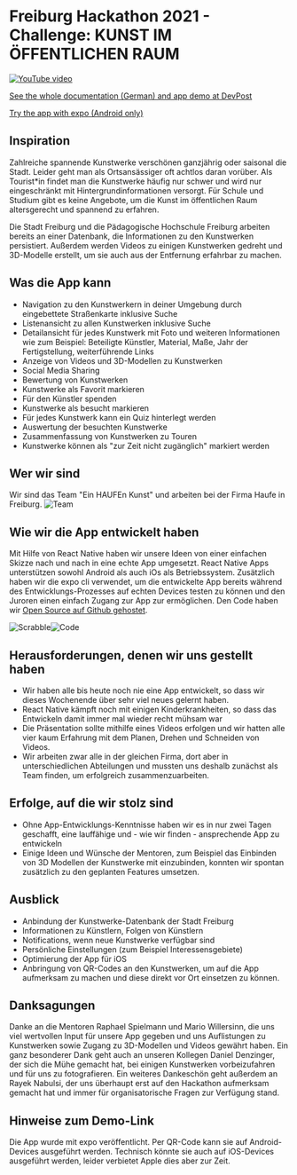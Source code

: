 # Freiburg Hackathon 2021 - Challenge: KUNST IM ÖFFENTLICHEN RAUM

[![YouTube video](https://img.youtube.com/vi/bdpGubNyo3w/0.jpg)](https://youtu.be/bdpGubNyo3w)

[See the whole documentation (German) and app demo at DevPost](https://devpost.com/software/challenge-offentlicher-raum)

[Try the app with expo (Android only)](https://expo.io/@hackathonfreiburg2021/hack-fr-2021)

## Inspiration

Zahlreiche spannende Kunstwerke verschönen ganzjährig oder saisonal die Stadt. 
Leider geht man als Ortsansässiger oft achtlos daran vorüber. 
Als Tourist*in findet man die Kunstwerke häufig nur schwer und wird nur eingeschränkt mit Hintergrundinformationen versorgt.
Für Schule und Studium gibt es keine Angebote, um die Kunst im öffentlichen Raum altersgerecht und spannend zu erfahren.

Die Stadt Freiburg und die Pädagogische Hochschule Freiburg arbeiten bereits an einer Datenbank, die Informationen zu den Kunstwerken persistiert. Außerdem werden Videos zu einigen Kunstwerken gedreht und 3D-Modelle erstellt, um sie auch aus der Entfernung erfahrbar zu machen.

## Was die App kann

- Navigation zu den Kunstwerkern in deiner Umgebung durch eingebettete Straßenkarte inklusive Suche
- Listenansicht zu allen Kunstwerken inklusive Suche
- Detailansicht für jedes Kunstwerk mit Foto und weiteren Informationen wie zum Beispiel: Beteiligte Künstler, Material, Maße, Jahr der Fertigstellung, weiterführende Links
- Anzeige von Videos und 3D-Modellen zu Kunstwerken
- Social Media Sharing
- Bewertung von Kunstwerken
- Kunstwerke als Favorit markieren
- Für den Künstler spenden
- Kunstwerke als besucht markieren
- Für jedes Kunstwerk kann ein Quiz hinterlegt werden
- Auswertung der besuchten Kunstwerke
- Zusammenfassung von Kunstwerken zu Touren
- Kunstwerke können als "zur Zeit nicht zugänglich" markiert werden

## Wer wir sind
Wir sind das Team "Ein HAUFEn Kunst" und arbeiten bei der Firma Haufe in Freiburg.
![Team](https://i.imgur.com/iBMpsEc.png)

## Wie wir die App entwickelt haben
Mit Hilfe von React Native haben wir unsere Ideen von einer einfachen Skizze nach und nach in eine echte App umgesetzt. React Native Apps unterstützen sowohl Android als auch iOs als Betriebssystem. Zusätzlich haben wir die expo cli verwendet, um die entwickelte App bereits während des Entwicklungs-Prozesses auf echten Devices testen zu können und den Juroren einen einfach Zugang zur App zur ermöglichen. Den Code haben wir [Open Source auf Github gehostet](https://github.com/VILLAN3LL3/HaufeHackathonFreiburg2021).

![Scrabble](https://i.imgur.com/8xF46ZR.png)![Code](https://i.imgur.com/g8IUBEG.png)

## Herausforderungen, denen wir uns gestellt haben
- Wir haben alle bis heute noch nie eine App entwickelt, so dass wir dieses Wochenende über sehr viel neues gelernt haben.
- React Native kämpft noch mit einigen Kinderkrankheiten, so dass das Entwickeln damit immer mal wieder recht mühsam war
- Die Präsentation sollte mithilfe eines Videos erfolgen und wir hatten alle vier kaum Erfahrung mit dem Planen, Drehen und Schneiden von Videos.
- Wir arbeiten zwar alle in der gleichen Firma, dort aber in unterschiedlichen Abteilungen und mussten uns deshalb zunächst als Team finden, um erfolgreich zusammenzuarbeiten.

## Erfolge, auf die wir stolz sind
- Ohne App-Entwicklungs-Kenntnisse haben wir es in nur zwei Tagen geschafft, eine lauffähige und - wie wir finden - ansprechende App zu entwickeln
- Einige Ideen und Wünsche der Mentoren, zum Beispiel das Einbinden von 3D Modellen der Kunstwerke mit einzubinden, konnten wir spontan zusätzlich zu den geplanten Features umsetzen.

## Ausblick
- Anbindung der Kunstwerke-Datenbank der Stadt Freiburg
- Informationen zu Künstlern, Folgen von Künstlern
- Notifications, wenn neue Kunstwerke verfügbar sind
- Persönliche Einstellungen (zum Beispiel Interessensgebiete)
- Optimierung der App für iOS
- Anbringung von QR-Codes an den Kunstwerken, um auf die App aufmerksam zu machen und diese direkt vor Ort einsetzen zu können.

## Danksagungen
Danke an die Mentoren Raphael Spielmann und Mario Willersinn, die uns viel wertvollen Input für unsere App gegeben und uns Auflistungen zu Kunstwerken sowie Zugang zu 3D-Modellen und Videos gewährt haben.
Ein ganz besonderer Dank geht auch an unseren Kollegen Daniel Denzinger, der sich die Mühe gemacht hat, bei einigen Kunstwerken vorbeizufahren und für uns zu fotografieren.
Ein weiteres Dankeschön geht außerdem an Rayek Nabulsi, der uns überhaupt erst auf den Hackathon aufmerksam gemacht hat und immer für organisatorische Fragen zur Verfügung stand.

## Hinweise zum Demo-Link
Die App wurde mit expo veröffentlicht. Per QR-Code kann sie auf Android-Devices ausgeführt werden. Technisch könnte sie auch auf iOS-Devices ausgeführt werden, leider verbietet Apple dies aber zur Zeit.
